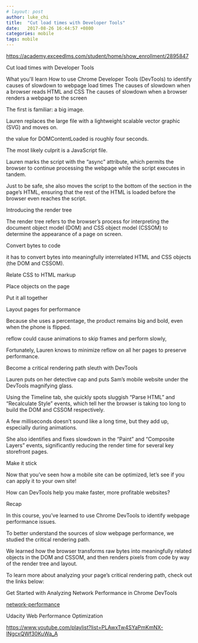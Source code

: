 ```yaml
---
# layout: post
author: luke_chi
title:  "Cut load times with Developer Tools"
date:   2017-08-26 16:44:57 +0800
categories: mobile
tags: mobile
---
```


<https://academy.exceedlms.com/student/home/show_enrollment/2895847>

Cut load times with Developer Tools

What you'll learn
How to use Chrome Developer Tools (DevTools) to identify causes of slowdown to webpage load times
The causes of slowdown when a browser reads HTML and CSS
The causes of slowdown when a browser renders a webpage to the screen


The first is familiar: a big image.

Lauren replaces the large file with a lightweight scalable vector graphic (SVG) and moves on. 

the value for DOMContentLoaded is roughly four seconds.

The most likely culprit is a JavaScript file. 

Lauren marks the script with the “async” attribute, which permits the browser to continue processing the webpage while the script executes in tandem. 

Just to be safe, she also moves the script to the bottom of the <body> section in the page’s HTML, ensuring that the rest of the HTML is loaded before the browser even reaches the script.  


Introducing the render tree

The render tree refers to the browser’s process for interpreting the document object model (DOM) and CSS object model (CSSOM) to determine the appearance of a page on screen. 

Convert bytes to code

it has to convert bytes into meaningfully interrelated HTML and CSS objects (the DOM and CSSOM). 

Relate CSS to HTML markup

Place objects on the page

Put it all together


Layout pages for performance

Because she uses a percentage, the product remains big and bold, even when the phone is flipped.

reflow could cause animations to skip frames and perform slowly, 

Fortunately, Lauren knows to minimize reflow on all her pages to preserve performance.


Become a critical rendering path sleuth with DevTools

Lauren puts on her detective cap and puts Sam’s mobile website under the DevTools magnifying glass. 

Using the Timeline tab, she quickly spots sluggish “Parse HTML” and “Recalculate Style” events, which tell her the browser is taking too long to build the DOM and CSSOM respectively. 

A few milliseconds doesn’t sound like a long time, but they add up, especially during animations. 

She also identifies and fixes slowdown in the “Paint” and “Composite Layers” events, significantly reducing the render time for several key storefront pages. 


Make it stick

Now that you’ve seen how a mobile site can be optimized, let’s see if you can apply it to your own site!

How can DevTools help you make faster, more profitable websites?


Recap

In this course, you’ve learned to use Chrome DevTools to identify webpage performance issues. 

To better understand the sources of slow webpage performance, we studied the critical rendering path. 

We learned how the browser transforms raw bytes into meaningfully related objects in the DOM and CSSOM, and then renders pixels from code by way of the render tree and layout.

To learn more about analyzing your page’s critical rendering path, check out the links below:

Get Started with Analyzing Network Performance in Chrome DevTools

<a href="https://developers.google.com/web/tools/chrome-devtools/network-performance/">network-performance</a>

Udacity Web Performance Optimization

<https://www.youtube.com/playlist?list=PLAwxTw4SYaPmKmNX-INgcxQWf30KuWa_A>

